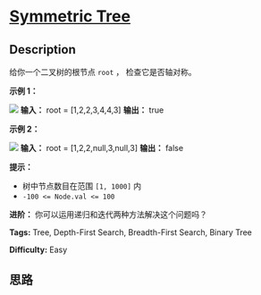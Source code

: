 # [Symmetric Tree][title]

## Description

给你一个二叉树的根节点 `root` ， 检查它是否轴对称。



**示例 1：**

![](https://assets.leetcode.com/uploads/2021/02/19/symtree1.jpg)
            **输入：** root = [1,2,2,3,4,4,3]    **输出：** true    

**示例 2：**

![](https://assets.leetcode.com/uploads/2021/02/19/symtree2.jpg)
            **输入：** root = [1,2,2,null,3,null,3]    **输出：** false    



**提示：**

  * 树中节点数目在范围 `[1, 1000]` 内
  * `-100 <= Node.val <= 100`



**进阶：** 你可以运用递归和迭代两种方法解决这个问题吗？


**Tags:** Tree, Depth-First Search, Breadth-First Search, Binary Tree

**Difficulty:** Easy

## 思路

[title]: https://leetcode-cn.com/problems/symmetric-tree
